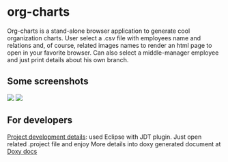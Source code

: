 # org-charts

Org-charts is a stand-alone browser application to generate cool organization charts. User select a .csv file with employees name and relations and, of course, related images names to render an html page to open in your favorite browser.
Can also select a middle-manager employee and just print details about his own branch.

<h2>Some screenshots</h2>

<img src="doc/Selezione.png" caption="Data and branch-manager selection" />

<img src="doc/Grafico.png" caption="Chart example" />

<h2>For developers</h2>

<u>Project development details</u>: used Eclipse with JDT plugin. Just open related .project file and enjoy
More details into doxy generated document at <a href="docs/html/index.html">Doxy docs</a>

